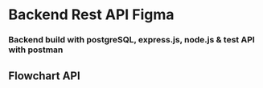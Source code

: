 # Backend Rest API Figma

### Backend build with postgreSQL, express.js, node.js & test API with postman

## Flowchart API

